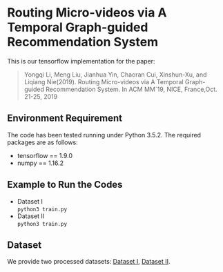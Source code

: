 # Routing Micro-videos via A Temporal Graph-guided Recommendation System
This is our tensorflow implementation for the paper:  
> Yongqi Li, Meng Liu, Jianhua Yin, Chaoran Cui, Xinshun-Xu, and Liqiang Nie(2019). Routing Micro-videos via A Temporal Graph-guided Recommendation System. In ACM MM`19, NICE, France,Oct. 21-25, 2019  


## Environment Requirement
The code has been tested running under Python 3.5.2. The required packages are as follows:
- tensorflow == 1.9.0
- numpy == 1.16.2

## Example to Run the Codes
- Dataset I  
```python3 train.py ``` 
- Dataset II  
```python3 train.py ``` 
## Dataset
We provide two processed datasets: [Dataset I](https://pan.baidu.com/s/1iysBGLe4QVFGJuVp-WOfrQ), [Dataset II](https://pan.baidu.com/s/1uwYlMXZtYMnK7W10l4V8gQ).   
  
